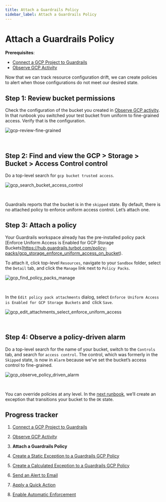 ```yaml
---
title: Attach a Guardrails Policy
sidebar_label: Attach a Guardrails Policy
---
```



# Attach a Guardrails Policy

**Prerequisites**:

- [Connect a GCP Project to Guardrails](/guardrails/docs/runbooks/getting-started-gcp/connect-a-project/)
- [Observe GCP Activity](/guardrails/docs/runbooks/getting-started-gcp/observe-gcp-activity/)


Now that we can track resource configuration drift, we can create policies to alert when those configurations do not meet our desired state.

## Step 1: Review bucket permissions

Check the configuration of the bucket you created in [Observe GCP activity](/guardrails/docs/runbooks/getting-started-gcp/observe-gcp-activity). In that runbook you switched your test bucket from uniform to fine-grained access. Verify that is the configuration.
<p><img alt="gcp-review-fine-grained" src="/images/docs/guardrails/getting-started/getting-started-gcp/attach-a-policy/gcp-review-fine-grained.png"/></p><br/>

## Step 2: Find and view the GCP > Storage > Bucket > Access Control control

Do a top-level search for `gcp bucket trusted access`.
<p><img alt="gcp_search_bucket_access_control" src="/images/docs/guardrails/getting-started/getting-started-gcp/attach-a-policy/gcp-search-bucket-access-control.png"/></p><br/>

Guardrails reports that the bucket is in the `skipped` state. By default, there is no attached policy to enforce uniform access control. Let’s attach one.

## Step 3: Attach a policy

Your Guardrails workspace already has the pre-installed policy pack [Enforce Uniform Access is Enabled for GCP Storage Buckets]https://hub.guardrails.turbot.com/policy-packs/gcp_storage_enforce_uniform_access_on_bucket).

To attach it, click top-level `Resources`, navigate to your `Sandbox` folder, select the `Detail` tab, and click the `Manage` link next to `Policy Packs`.
<p><img alt="gcp_find_policy_packs_manage" src="/images/docs/guardrails/getting-started/getting-started-gcp/attach-a-policy/gcp-find-policy-packs-manage.png"/></p><br/>

In the `Edit policy pack attachments` dialog, select `Enforce Uniform Access is Enabled for GCP Storage Buckets` and  click `Save`.
<p><img alt="gcp_edit_attachments_select_enforce_uniform_access" src="/images/docs/guardrails/getting-started/getting-started-gcp/attach-a-policy/gcp-edit-attachments-select-enforce-uniform-access.png"/></p><br/>



## Step 4: Observe a policy-driven alarm

Do a top-level search for the name of your bucket, switch to the `Controls` tab, and search for `access control`. The control, which was formerly in the `Skipped` state, is now in `Alarm` because we’ve set the bucket’s access control to fine-grained.
<p><img alt="gcp_observe_policy_driven_alarm" src="/images/docs/guardrails/getting-started/getting-started-gcp/attach-a-policy/gcp-observe-policy-driven-alarm.png"/></p><br/>

You can override policies at any level. In the [next runbook](/guardrails/docs/runbooks/getting-started-gcp/create-static-exception), we’ll create an exception that transitions your bucket to the `OK` state.


## Progress tracker

1. [Connect a GCP Project to Guardrails](/guardrails/docs/runbooks/getting-started-gcp/connect-a-project/)

2. [Observe GCP Activity](/guardrails/docs/runbooks/getting-started-gcp/observe-gcp-activity/)

3. **Attach a Guardrails Policy**

4. [Create a Static Exception to a Guardrails GCP Policy](/guardrails/docs/runbooks/getting-started-gcp/create-static-exception/)

5. [Create a Calculated Exception to a Guardrails GCP Policy](/guardrails/docs/runbooks/getting-started-gcp/create-calculated-exception/)

6. [Send an Alert to Email](/guardrails/docs/runbooks/getting-started-gcp/send-alert-to-email/)

7. [Apply a Quick Action](/guardrails/docs/runbooks/getting-started-gcp/apply-quick-action/)

8. [Enable Automatic Enforcement](/guardrails/docs/runbooks/getting-started-gcp/enable-enforcement/)
